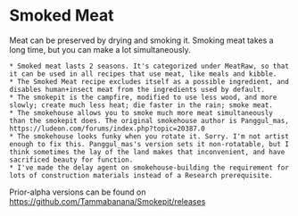 # Smoked Meat

Meat can be preserved by drying and smoking it. Smoking meat takes a long time, but you can make a lot simultaneously.

	* Smoked meat lasts 2 seasons. It's categorized under MeatRaw, so that it can be used in all recipes that use meat, like meals and kibble.
	* The Smoked Meat recipe excludes itself as a possible ingredient, and disables human+insect meat from the ingredients used by default.
	* The smokepit is the campfire, modified to use less wood, and more slowly; create much less heat; die faster in the rain; smoke meat.
	* The smokehouse allows you to smoke much more meat simultaneously than the smokepit does. The original smokehouse author is Panggul_mas, https://ludeon.com/forums/index.php?topic=20387.0
	* The smokehouse looks funky when you rotate it. Sorry. I'm not artist enough to fix this. Panggul_mas's version sets it non-rotatable, but I think sometimes the lay of the land makes that inconvenient, and have sacrificed beauty for function.
	* I've made the delay agent on smokehouse-building the requirement for lots of construction materials instead of a Research prerequisite.
  
Prior-alpha versions can be found on https://github.com/Tammabanana/Smokepit/releases
